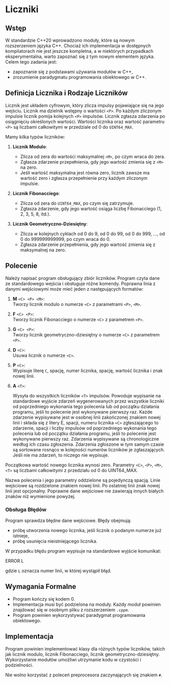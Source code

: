 # Liczniki

## Wstęp

W standardzie C++20 wprowadzono moduły, które są nowym rozszerzeniem języka C++. Chociaż ich implementacja w dostępnych kompilatorach nie jest jeszcze kompletna, a w niektórych przypadkach eksperymentalna, warto zapoznać się z tym nowym elementem języka. Celem tego zadania jest:
- zapoznanie się z podstawami używania modułów w C++,
- zrozumienie paradygmatu programowania obiektowego w C++.

## Definicja Licznika i Rodzaje Liczników

Licznik jest układem cyfrowym, który zlicza impulsy pojawiające się na jego wejściu. Licznik ma dzielnik wstępny o wartości `<P>`. Po każdym zliczonym impulsie licznik pomija kolejnych `<P>` impulsów. Licznik zgłasza zdarzenia po osiągnięciu określonych wartości. Wartości licznika oraz wartość parametru `<P>` są liczbami całkowitymi w przedziale od 0 do `UINT64_MAX`.

Mamy kilka typów liczników:

1. **Licznik Modulo**:
   - Zlicza od zera do wartości maksymalnej `<M>`, po czym wraca do zera.
   - Zgłasza zdarzenie przepełnienia, gdy jego wartość zmienia się z `<M>` na zero.
   - Jeśli wartość maksymalna jest równa zero, licznik zawsze ma wartość zero i zgłasza przepełnienie przy każdym zliczonym impulsie.

2. **Licznik Fibonacciego**:
   - Zlicza od zera do `UINT64_MAX`, po czym się zatrzymuje.
   - Zgłasza zdarzenie, gdy jego wartość osiąga liczbę Fibonacciego (1, 2, 3, 5, 8, itd.).

3. **Licznik Geometryczno-Dziesiętny**:
   - Zlicza w kolejnych cyklach od 0 do 9, od 0 do 99, od 0 do 999, …, od 0 do 999999999999, po czym wraca do 0.
   - Zgłasza zdarzenie przepełnienia, gdy jego wartość zmienia się z maksymalnej na zero.

## Polecenie

Należy napisać program obsługujący zbiór liczników. Program czyta dane ze standardowego wejścia i obsługuje różne komendy. Poprawna linia z danymi wejściowymi może mieć jeden z następujących formatów:

1. **M** `<C> <P> <M>`:  
   Tworzy licznik modulo o numerze `<C>` z parametrami `<P>`, `<M>`.

2. **F** `<C> <P>`:  
   Tworzy licznik Fibonacciego o numerze `<C>` z parametrem `<P>`.

3. **G** `<C> <P>`:  
   Tworzy licznik geometryczno-dziesiętny o numerze `<C>` z parametrem `<P>`.

4. **D** `<C>`:  
   Usuwa licznik o numerze `<C>`.

5. **P** `<C>`:  
   Wypisuje literę `C`, spację, numer licznika, spację, wartość licznika i znak nowej linii.

6. **A** `<T>`:  

   Wysyła do wszystkich liczników `<T>` impulsów. Powoduje wypisanie na standardowe wyjście zdarzeń wygenerowanych przez wszystkie liczniki od poprzedniego wykonania tego polecenia lub od początku działania programu, jeśli to polecenie jest wykonywane pierwszy raz. Każde zdarzenie wypisywane jest w osobnej linii zakończonej znakiem nowej linii i składa się z litery E, spacji, numeru licznika `<C>` zgłaszającego to zdarzenie, spacji i liczby impulsów od poprzedniego wykonania tego polecenia lub od początku działania programu, jeśli to polecenie jest wykonywane pierwszy raz. Zdarzenia wypisywane są chronologiczne według ich czasu zgłoszenia. Zdarzenia zgłoszone w tym samym czasie są sortowane rosnąco w kolejności numerów liczników je zgłaszających. Jeśli nie ma zdarzeń, to niczego nie wypisuje.

Początkowa wartość nowego licznika wynosi zero. Parametry `<C>`, `<P>`, `<M>`, `<T>` są liczbami całkowitymi z przedziału od 0 do UINT64_MAX.

Nazwa polecenia i jego parametry oddzielone są pojedynczą spacją. Linie wejściowe są rozdzielone znakiem nowej linii. Po ostatniej linii znak nowej linii jest opcjonalny. Poprawne dane wejściowe nie zawierają innych białych znaków niż wymienione powyżej.

### Obsługa Błędów

Program sprawdza błędne dane wejściowe. Błędy obejmują:
- próbę utworzenia nowego licznika, jeśli licznik o podanym numerze już istnieje,
- próbę usunięcia nieistniejącego licznika.

W przypadku błędu program wypisuje na standardowe wyjście komunikat:

ERROR L

gdzie `L` oznacza numer linii, w której wystąpił błąd.

## Wymagania Formalne

- Program kończy się kodem 0.
- Implementacja musi być podzielona na moduły. Każdy moduł powinien znajdować się w osobnym pliku z rozszerzeniem `.cppm`.
- Program powinien wykorzystywać paradygmat programowania obiektowego.

## Implementacja

Program powinien implementować klasy dla różnych typów liczników, takich jak licznik modulo, licznik Fibonacciego, licznik geometryczno-dziesiętny. Wykorzystanie modułów umożliwi utrzymanie kodu w czystości i podzielności.

Nie wolno korzystać z poleceń preprocesora zaczynających się znakiem `#`.

